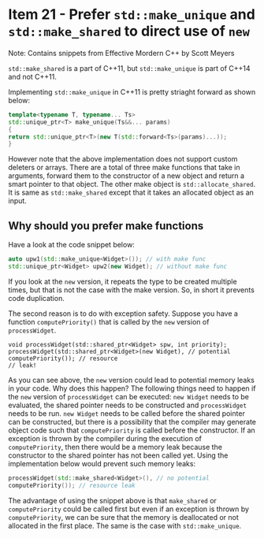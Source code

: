 # Item 21 - Prefer `std::make_unique` and `std::make_shared` to direct use of `new`

Note: Contains snippets from Effective Mordern C++ by Scott Meyers

`std::make_shared` is a part of C++11, but `std::make_unique` is part of C++14 and not C++11.

Implementing `std::make_unique` in C++11 is pretty striaght forward as shown below:

```c++
template<typename T, typename... Ts>
std::unique_ptr<T> make_unique(Ts&&... params)
{
return std::unique_ptr<T>(new T(std::forward<Ts>(params)...));
}
```
However note that the above implementation does not support custom deleters or arrays. There are a total of three make functions that take
in arguments, forward them to the constructor of a new object and return a smart pointer to that object. The other make object is
`std::allocate_shared`. It is same as `std::make_shared` except that it takes an allocated object as an input.

## Why should you prefer make functions

Have a look at the code snippet below:

```c++
auto upw1(std::make_unique<Widget>()); // with make func
std::unique_ptr<Widget> upw2(new Widget); // without make func
```

If you look at the `new` version, it repeats the type to be created multiple times, but that is not the case with the make version. So, 
in short it prevents code duplication.

The second reason is to do with exception safety. Suppose you have a function `computePriority()` that is called by the `new` version of 
`processWidget`.
```
void processWidget(std::shared_ptr<Widget> spw, int priority);
processWidget(std::shared_ptr<Widget>(new Widget), // potential
computePriority()); // resource
// leak!
```
As you can see above, the `new` version could lead to potential memory leaks in your code. Why does this happen? The following things 
need to happen if the `new` version of `processWidget` can be executed: `new Widget` needs to be evaluated, the shared pointer needs to 
be constructed and `processWidget` needs to be run. `new Widget` needs to be called before the shared pointer can be constructed, but there
is a possibility that the compiler may generate object code such that `computePriority` is called before the constructor. If an 
exception is thrown by the compiler during the execution of `computePriority`, then there would be a memory leak because
the constructor to the shared pointer has not been called yet. Using the implementation below would prevent such memory leaks:
```c++
processWidget(std::make_shared<Widget>(), // no potential
computePriority()); // resource leak
```
The advantage of using the snippet above is that `make_shared` or `computePriority` could be called first but even if an exception is
thrown by `computePriority`, we can be sure that the memory is deallocated or not allocated in the first place. The same is the case
with `std::make_unique`.



